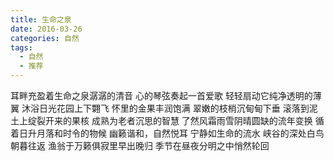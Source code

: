 ```yaml
---
title: 生命之泉
date: 2016-03-26
categories: 自然
tags:
  - 自然
  - 推荐
---
```


耳畔充盈着生命之泉潺潺的清音
心的琴弦奏起一首爱歌<!--more-->
轻轻扇动它纯净透明的薄翼
沐浴日光花园上下翾飞
怀里的金果丰润饱满
翠嫩的枝梢沉甸甸下垂
滚落到泥土上绽裂开来的果核
成熟为老者沉思的智慧
了然风霜雨雪阴晴圆缺的流年变换
循着日升月落和时令的物候
幽籁谐和，自然悦耳
宁静如生命的流水
峡谷的深处白鸟朝暮往返
渔翁于万籁俱寂里早出晚归
季节在昼夜分明之中悄然轮回